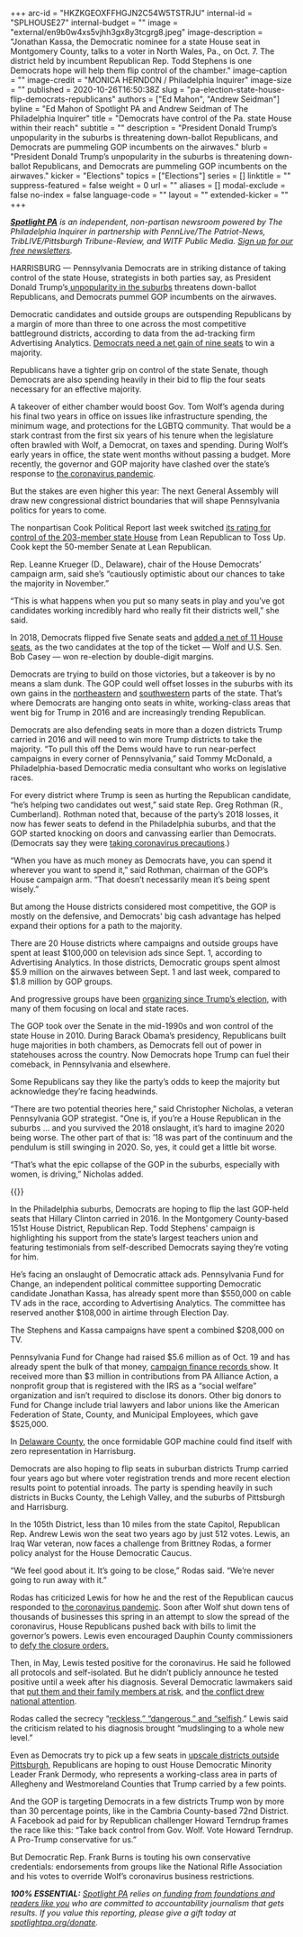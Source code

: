 +++
arc-id = "HKZKGEOXFFHGJN2C54W5TSTRJU"
internal-id = "SPLHOUSE27"
internal-budget = ""
image = "external/en9b0w4xs5vjhh3gx8y3tcgrg8.jpeg"
image-description = "Jonathan Kassa, the Democratic nominee for a state House seat in Montgomery County, talks to a voter in North Wales, Pa., on Oct. 7. The district held by incumbent Republican Rep. Todd Stephens is one Democrats hope will help them flip control of the chamber."
image-caption = ""
image-credit = "MONICA HERNDON / Philadelphia Inquirer"
image-size = ""
published = 2020-10-26T16:50:38Z
slug = "pa-election-state-house-flip-democrats-republicans"
authors = ["Ed Mahon", "Andrew Seidman"]
byline = "Ed Mahon of Spotlight PA and Andrew Seidman of The Philadelphia Inquirer"
title = "Democrats have control of the Pa. state House within their reach"
subtitle = ""
description = "President Donald Trump’s unpopularity in the suburbs is threatening down-ballot Republicans, and Democrats are pummeling GOP incumbents on the airwaves."
blurb = "President Donald Trump’s unpopularity in the suburbs is threatening down-ballot Republicans, and Democrats are pummeling GOP incumbents on the airwaves."
kicker = "Elections"
topics = ["Elections"]
series = []
linktitle = ""
suppress-featured = false
weight = 0
url = ""
aliases = []
modal-exclude = false
no-index = false
language-code = ""
layout = ""
extended-kicker = ""
+++

<a href="https://www.spotlightpa.org/"><i><b>Spotlight PA</b></i></a><i> is an independent, non-partisan newsroom powered by The Philadelphia Inquirer in partnership with PennLive/The Patriot-News, TribLIVE/Pittsburgh Tribune-Review, and WITF Public Media. </i><a href="https://www.spotlightpa.org/newsletters"><i>Sign up for our free newsletters</i></a><i>.</i>

HARRISBURG — Pennsylvania Democrats are in striking distance of taking control of the state House, strategists in both parties say, as President Donald Trump’s<a href="https://www.inquirer.com/politics/election/trump-biden-philadelphia-suburbs-pennsylvania-20200920.html"> unpopularity in the suburbs</a> threatens down-ballot Republicans, and Democrats pummel GOP incumbents on the airwaves.

Democratic candidates and outside groups are outspending Republicans by a margin of more than three to one across the most competitive battleground districts, according to data from the ad-tracking firm Advertising Analytics. <a href="https://www.inquirer.com/news/pennsylvania-legislature-democrats-2020-election-20191125.html">Democrats need a net gain of nine seats</a> to win a majority.

Republicans have a tighter grip on control of the state Senate, though Democrats are also spending heavily in their bid to flip the four seats necessary for an effective majority.

A takeover of either chamber would boost Gov. Tom Wolf’s agenda during his final two years in office on issues like infrastructure spending, the minimum wage, and protections for the LGBTQ community. That would be a stark contrast from the first six years of his tenure when the legislature often brawled with Wolf, a Democrat, on taxes and spending. During Wolf’s early years in office, the state went months without passing a budget. More recently, the governor and GOP majority have clashed over the state’s response to <a href="https://www.inquirer.com/health/coronavirus/">the coronavirus pandemic</a>.

But the stakes are even higher this year: The next General Assembly will draw new congressional district boundaries that will shape Pennsylvania politics for years to come.

The nonpartisan Cook Political Report last week switched <a href="https://cookpolitical.com/october-overview-handicapping-2020-state-legislature-races">its rating for control of the 203-member state House</a> from Lean Republican to Toss Up. Cook kept the 50-member Senate at Lean Republican.

<script src="https://www.spotlightpa.org/embed.js" async></script><div data-spl-embed-version="1" data-spl-src="https://www.spotlightpa.org/embeds/cta/?url=https%3A%2F%2Fwww.spotlightpa.org%2Fdonate&eyebrow=BECOME%20A%20MEMBER&body=Make%20a%20gift%20today%20and%20help%20Spotlight%20PA%20continue%20to%20provide%20100%25%20essential%20reporting%20on%20the%20upcoming%20election%20in%20Pennsylvania.%20From%20court%20challenges%20to%20voter%20intimidation%2C%20our%20reporters%20are%20keeping%20watch%20for%20you.&cta=JOIN%20US%20NOW"></div>

Rep. Leanne Krueger (D., Delaware), chair of the House Democrats' campaign arm, said she’s “cautiously optimistic about our chances to take the majority in November.”

“This is what happens when you put so many seats in play and you’ve got candidates working incredibly hard who really fit their districts well,” she said.

In 2018, Democrats flipped five Senate seats and <a href="https://www.inquirer.com/philly/news/politics/elections/pa-legislature-democrats-philly-suburbs-clergy-abuse-trump-20181108.html">added a net of 11 House seats</a>, as the two candidates at the top of the ticket — Wolf and U.S. Sen. Bob Casey — won re-election by double-digit margins.

Democrats are trying to build on those victories, but a takeover is by no means a slam dunk. The GOP could well offset losses in the suburbs with its own gains in the <a href="https://www.inquirer.com/news/luzerne-county-pennsylvania-trump-biden-20200903.html">northeastern</a> and <a href="https://www.inquirer.com/politics/election/norvelt-pennsylvania-trump-biden-socialism-20200913.html">southwestern</a> parts of the state. That’s where Democrats are hanging onto seats in white, working-class areas that went big for Trump in 2016 and are increasingly trending Republican.

Democrats are also defending seats in more than a dozen districts Trump carried in 2016 and will need to win more Trump districts to take the majority. “To pull this off the Dems would have to run near-perfect campaigns in every corner of Pennsylvania,” said Tommy McDonald, a Philadelphia-based Democratic media consultant who works on legislative races.

For every district where Trump is seen as hurting the Republican candidate, “he’s helping two candidates out west,” said state Rep. Greg Rothman (R., Cumberland). Rothman noted that, because of the party’s 2018 losses, it now has fewer seats to defend in the Philadelphia suburbs, and that the GOP started knocking on doors and canvassing earlier than Democrats. (Democrats say they were <a href="https://www.inquirer.com/opinion/pennsylvania-election-coronavirus-door-knocking-kassa-stephens-maria-panaritis-20201011.html">taking coronavirus precautions</a>.)

“When you have as much money as Democrats have, you can spend it wherever you want to spend it,” said Rothman, chairman of the GOP’s House campaign arm. “That doesn’t necessarily mean it’s being spent wisely.”

But among the House districts considered most competitive, the GOP is mostly on the defensive, and Democrats' big cash advantage has helped expand their options for a path to the majority.

There are 20 House districts where campaigns and outside groups have spent at least $100,000 on television ads since Sept. 1, according to Advertising Analytics. In those districts, Democratic groups spent almost $5.9 million on the airwaves between Sept. 1 and last week, compared to $1.8 million by GOP groups.

And progressive groups have been <a href="https://www.inquirer.com/politics/pennsylvania/coronavirus-pa-2020-election-trump-activists-20200610.html">organizing since Trump’s election</a>, with many of them focusing on local and state races.

The GOP took over the Senate in the mid-1990s and won control of the state House in 2010. During Barack Obama’s presidency, Republicans built huge majorities in both chambers, as Democrats fell out of power in statehouses across the country. Now Democrats hope Trump can fuel their comeback, in Pennsylvania and elsewhere.

Some Republicans say they like the party’s odds to keep the majority but acknowledge they’re facing headwinds.

“There are two potential theories here,” said Christopher Nicholas, a veteran Pennsylvania GOP strategist. "One is, if you’re a House Republican in the suburbs ... and you survived the 2018 onslaught, it’s hard to imagine 2020 being worse. The other part of that is: ’18 was part of the continuum and the pendulum is still swinging in 2020. So, yes, it could get a little bit worse.

“That’s what the epic collapse of the GOP in the suburbs, especially with women, is driving,” Nicholas added.

{{<picture src="external/va7029kb9jfrzqyjqbr80aztsr.jpeg" description="In Montgomery County, Republican Rep. Todd Stephens&#39; campaign is highlighting his support from the state’s largest teachers union and featuring testimonials from self-described Democrats saying they’re voting for him." caption="In Montgomery County, Republican Rep. Todd Stephens&#39; campaign is highlighting his support from the state’s largest teachers union and featuring testimonials from self-described Democrats saying they’re voting for him." credit="MONICA HERNDON / Philadelphia Inquirer">}}

In the Philadelphia suburbs, Democrats are hoping to flip the last GOP-held seats that Hillary Clinton carried in 2016. In the Montgomery County-based 151st House District, Republican Rep. Todd Stephens' campaign is highlighting his support from the state’s largest teachers union and featuring testimonials from self-described Democrats saying they’re voting for him.

He’s facing an onslaught of Democratic attack ads. Pennsylvania Fund for Change, an independent political committee supporting Democratic candidate Jonathan Kassa, has already spent more than $550,000 on cable TV ads in the race, according to Advertising Analytics. The committee has reserved another $108,000 in airtime through Election Day.

The Stephens and Kassa campaigns have spent a combined $208,000 on TV.

Pennsylvania Fund for Change had raised $5.6 million as of Oct. 19 and has already spent the bulk of that money, <a href="https://www.campaignfinanceonline.pa.gov/Pages/ShowReport.aspx?ReportID=333701&isStatement=0&is24Hour=0">campaign finance records </a>show. It received more than $3 million in contributions from PA Alliance Action, a nonprofit group that is registered with the IRS as a “social welfare” organization and isn’t required to disclose its donors. Other big donors to Fund for Change include trial lawyers and labor unions like the American Federation of State, County, and Municipal Employees, which gave $525,000.

In <a href="https://fusion.inquirer.com/politics/pennsylvania/philadelphia-suburbs-republicans-trump-20200823.html">Delaware County</a>, the once formidable GOP machine could find itself with zero representation in Harrisburg.

Democrats are also hoping to flip seats in suburban districts Trump carried four years ago but where voter registration trends and more recent election results point to potential inroads. The party is spending heavily in such districts in Bucks County, the Lehigh Valley, and the suburbs of Pittsburgh and Harrisburg.

In the 105th District, less than 10 miles from the state Capitol, Republican Rep. Andrew Lewis won the seat two years ago by just 512 votes. Lewis, an Iraq War veteran, now faces a challenge from Brittney Rodas, a former policy analyst for the House Democratic Caucus.

“We feel good about it. It’s going to be close,” Rodas said. “We’re never going to run away with it.”

Rodas has criticized Lewis for how he and the rest of the Republican caucus responded to <a href="https://www.inquirer.com/health/coronavirus/">the coronavirus pandemic</a>. Soon after Wolf shut down tens of thousands of businesses this spring in an attempt to slow the spread of the coronavirus, House Republicans pushed back with bills to limit the governor’s powers. Lewis even encouraged Dauphin County commissioners to <a href="https://www.facebook.com/RepAndrewLewis/posts/i-stand-in-solidarity-with-our-dauphin-county-commissioners-its-time-to-reopen-a/3147147295510906/">defy the closure orders.</a>

Then, in May, Lewis tested positive for the coronavirus. He said he followed all protocols and self-isolated. But he didn’t publicly announce he tested positive until a week after his diagnosis. Several Democratic lawmakers said that <a href="https://www.inquirer.com/news/spl/pennsylvania-legislator-positive-coronavirus-20200527.html">put them and their family members at risk</a>, and <a href="https://www.nytimes.com/2020/05/28/us/politics/andrew-lewis-brian-sims-pa-house-coronavirus.html">the conflict drew national attention</a>.

<script src="https://www.spotlightpa.org/embed.js" async></script><div data-spl-embed-version="1" data-spl-src="https://www.spotlightpa.org/embeds/newsletter/"></div>

Rodas called the secrecy “<a href="https://www.facebook.com/RodasforPA105/posts/this-is-reckless-this-is-dangerous-this-is-selfish-read-our-full-statement-below/161416525378759/">reckless,” “dangerous,” and “selfish</a>.” Lewis said the criticism related to his diagnosis brought “mudslinging to a whole new level.”

Even as Democrats try to pick up a few seats in <a href="https://www.inquirer.com/politics/election/pittsburgh-pennsylania-suburbs-joe-biden-donald-trump-20200928.html">upscale districts outside Pittsburgh</a>, Republicans are hoping to oust House Democratic Minority Leader Frank Dermody, who represents a working-class area in parts of Allegheny and Westmoreland Counties that Trump carried by a few points.

And the GOP is targeting Democrats in a few districts Trump won by more than 30 percentage points, like in the Cambria County-based 72nd District. A Facebook ad paid for by Republican challenger Howard Terndrup frames the race like this: “Take back control from Gov. Wolf. Vote Howard Terndrup. A Pro-Trump conservative for us.”

But Democratic Rep. Frank Burns is touting his own conservative credentials: endorsements from groups like the National Rifle Association and his votes to override Wolf’s coronavirus business restrictions.

<i><b>100% ESSENTIAL:</b></i><i> </i><a href="https://www.spotlightpa.org/"><i>Spotlight PA</i></a><i> relies on</i><a href="https://www.spotlightpa.org/support"><i> funding from foundations and readers like you</i></a><i> who are committed to accountability journalism that gets results. If you value this reporting, please give a gift today at </i><a href="https://www.spotlightpa.org/donate"><i>spotlightpa.org/donate</i></a><i>.</i>

<script src="https://www.spotlightpa.org/embed.js" async></script><div data-spl-embed-version="1" data-spl-src="https://www.spotlightpa.org/embeds/tips/?tip_text=Are%20you%20a%20Pennsylvania%20resident%20with%20a%20voting%20or%20election%20question%3F%20Send%20it%20to%20Spotlight%20PA%20and%20we'll%20do%20our%20best%20to%20answer%20it.&flag_text=election%202020"></div>
